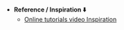 - **Reference / Inspiration ⬇️**
  - [Online tutorials video Inspiration](https://youtu.be/yXOMZinhVHI?si=IWwa3GFEC81qe-nd)
